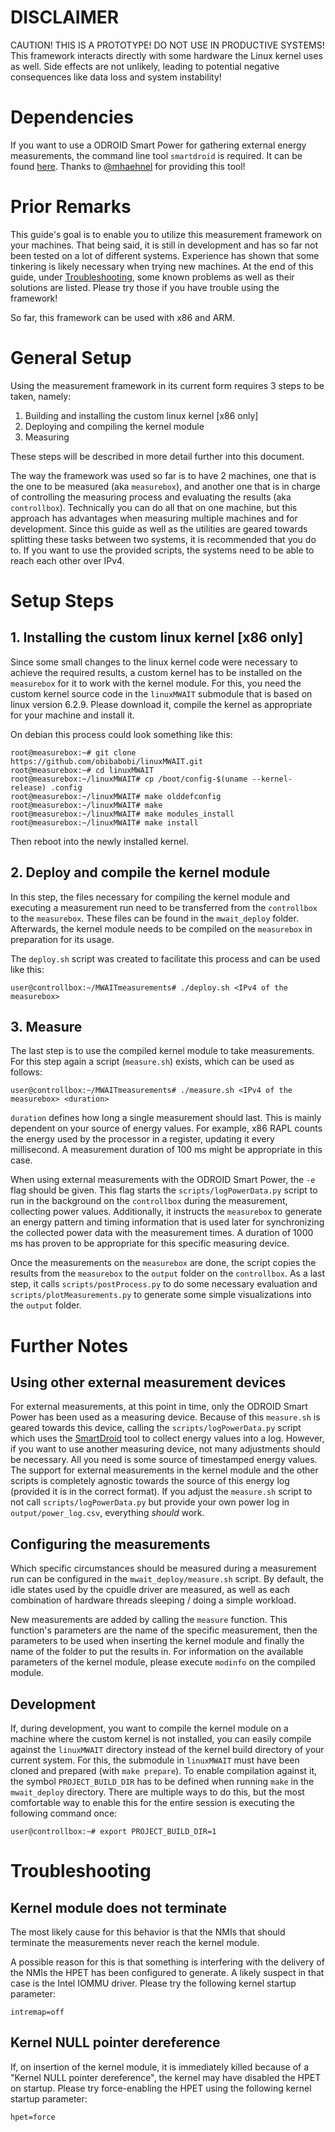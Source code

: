 # DISCLAIMER

CAUTION! THIS IS A PROTOTYPE! DO NOT USE IN PRODUCTIVE SYSTEMS!
This framework interacts directly with some hardware the Linux kernel uses as well.
Side effects are not unlikely, leading to potential negative consequences like data loss and system instability!

# Dependencies

If you want to use a ODROID Smart Power for gathering external energy measurements, the command line tool ```smartdroid``` is required.
It can be found [here](https://github.com/obibabobi/SmartDroid).
Thanks to [@mhaehnel](https://github.com/mhaehnel) for providing this tool!

# Prior Remarks

This guide's goal is to enable you to utilize this measurement framework on your machines.
That being said, it is still in development and has so far not been tested on a lot of different systems.
Experience has shown that some tinkering is likely necessary when trying new machines.
At the end of this guide, under [Troubleshooting](#Troubleshooting), some known problems as well as their solutions are listed.
Please try those if you have trouble using the framework!

So far, this framework can be used with x86 and ARM.


# General Setup

Using the measurement framework in its current form requires 3 steps to be taken, namely:

1. Building and installing the custom linux kernel [x86 only]
2. Deploying and compiling the kernel module
3. Measuring

These steps will be described in more detail further into this document.

The way the framework was used so far is to have 2 machines, one that is the one to be measured (aka ```measurebox```),
and another one that is in charge of controlling the measuring process and evaluating the results (aka ```controllbox```).
Technically you can do all that on one machine, but this approach has advantages when measuring multiple machines and for development.
Since this guide as well as the utilities are geared towards splitting these tasks between two systems, it is recommended that you do to.
If you want to use the provided scripts, the systems need to be able to reach each other over IPv4.


# Setup Steps

## 1. Installing the custom linux kernel [x86 only]

Since some small changes to the linux kernel code were necessary to achieve the required results,
a custom kernel has to be installed on the ```measurebox``` for it to work with the kernel module.
For this, you need the custom kernel source code in the ```linuxMWAIT``` submodule that is based on linux version 6.2.9.
Please download it, compile the kernel as appropriate for your machine and install it.

On debian this process could look something like this:
```console
root@measurebox:~# git clone https://github.com/obibabobi/linuxMWAIT.git
root@measurebox:~# cd linuxMWAIT
root@measurebox:~/linuxMWAIT# cp /boot/config-$(uname --kernel-release) .config
root@measurebox:~/linuxMWAIT# make olddefconfig
root@measurebox:~/linuxMWAIT# make
root@measurebox:~/linuxMWAIT# make modules_install
root@measurebox:~/linuxMWAIT# make install
```
Then reboot into the newly installed kernel.


## 2. Deploy and compile the kernel module

In this step, the files necessary for compiling the kernel module and executing a measurement run need to be transferred from the ```controllbox``` to the ```measurebox```.
These files can be found in the ```mwait_deploy``` folder.
Afterwards, the kernel module needs to be compiled on the ```measurebox``` in preparation for its usage.

The ```deploy.sh``` script was created to facilitate this process and can be used like this:
```console
user@controllbox:~/MWAITmeasurements# ./deploy.sh <IPv4 of the measurebox>
```


## 3. Measure

The last step is to use the compiled kernel module to take measurements.
For this step again a script (```measure.sh```) exists, which can be used as follows:
```console
user@controllbox:~/MWAITmeasurements# ./measure.sh <IPv4 of the measurebox> <duration>
```

```duration``` defines how long a single measurement should last. This is mainly dependent on your source of energy values.
For example, x86 RAPL counts the energy used by the processor in a register, updating it every millisecond.
A measurement duration of 100 ms might be appropriate in this case.

When using external measurements with the ODROID Smart Power, the ```-e``` flag should be given.
This flag starts the ```scripts/logPowerData.py``` script to run in the background on the ```controllbox``` during the measurement, collecting power values.
Additionally, it instructs the ```measurebox``` to generate an energy pattern and timing information that is used later for synchronizing the collected power data with the measurement times.
A duration of 1000 ms has proven to be appropriate for this specific measuring device.

Once the measurements on the ```measurebox``` are done, the script copies the results from the ```measurebox``` to the ```output``` folder on the ```controllbox```.
As a last step, it calls ```scripts/postProcess.py``` to do some necessary evaluation and ```scripts/plotMeasurements.py``` to generate some simple visualizations into the ```output``` folder.


# Further Notes

## Using other external measurement devices

For external measurements, at this point in time, only the ODROID Smart Power has been used as a measuring device.
Because of this ```measure.sh``` is geared towards this device, calling the ```scripts/logPowerData.py``` script which uses the [SmartDroid](https://github.com/obibabobi/SmartDroid) tool to collect energy values into a log.
However, if you want to use another measuring device, not many adjustments should be necessary.
All you need is some source of timestamped energy values.
The support for external measurements in the kernel module and the other scripts is completely agnostic towards the source of this energy log (provided it is in the correct format).
If you adjust the ```measure.sh``` script to not call ```scripts/logPowerData.py``` but provide your own power log in ```output/power_log.csv```, everything *should* work.

## Configuring the measurements

Which specific circumstances should be measured during a measurement run can be configured in the ```mwait_deploy/measure.sh``` script.
By default, the idle states used by the cpuidle driver are measured, as well as each combination of hardware threads sleeping / doing a simple workload.

New measurements are added by calling the ```measure``` function.
This function's parameters are the name of the specific measurement, then the parameters to be used when inserting the kernel module and finally the name of the folder to put the results in.
For information on the available parameters of the kernel module, please execute ```modinfo``` on the compiled module.

## Development

If, during development, you want to compile the kernel module on a machine where the custom kernel is not installed, you can easily compile against the ```linuxMWAIT``` directory instead of the kernel build directory of your current system.
For this, the submodule in ```linuxMWAIT``` must have been cloned and prepared (with ```make prepare```).
To enable compilation against it, the symbol ```PROJECT_BUILD_DIR``` has to be defined when running ```make``` in the ```mwait_deploy``` directory.
There are multiple ways to do this, but the most comfortable way to enable this for the entire session is executing the following command once:
```console
user@controllbox:~# export PROJECT_BUILD_DIR=1
```


# Troubleshooting

## Kernel module does not terminate

The most likely cause for this behavior is that the NMIs that should terminate the measurements never reach the kernel module.


A possible reason for this is that something is interfering with the delivery of the NMIs the HPET has been configured to generate.
A likely suspect in that case is the Intel IOMMU driver.
Please try the following kernel startup parameter:
```
intremap=off
```


## Kernel NULL pointer dereference

If, on insertion of the kernel module, it is immediately killed because of a "Kernel NULL pointer dereference", the kernel may have disabled the HPET on startup.
Please try force-enabling the HPET using the following kernel startup parameter:
```
hpet=force
```
